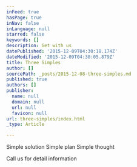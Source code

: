 ```yaml
---
inFeed: true
hasPage: true
inNav: false
inLanguage: null
starred: false
keywords: []
description: Get with us
datePublished: '2015-12-09T04:30:18.174Z'
dateModified: '2015-12-09T04:30:05.879Z'
title: Three Simples
author: []
sourcePath: _posts/2015-12-08-three-simples.md
published: true
authors: []
publisher:
  name: null
  domain: null
  url: null
  favicon: null
url: three-simples/index.html
_type: Article

---
```

Simple solution Simple plan Simple thought

Call us for detail information